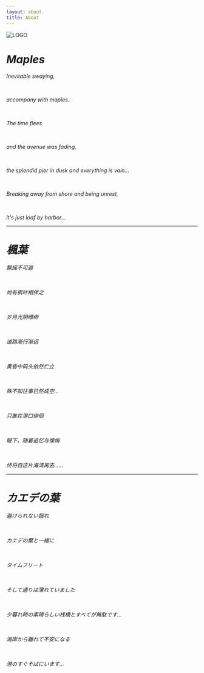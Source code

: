 ```yaml
---
layout: about
title: About
---
```

![LOGO](/maples/images/logo.png)

# _Maples_

_Inevitable swaying,_

<br>

_accompany with maples._

<br>

_The time flees_

<br>

_and the avenue was fading,_

<br>

_the splendid pier in dusk and everything is vain..._

<br>

_Breaking away from shore and being unrest,_

<br>

_it's just loaf by harbor..._

----

# _楓葉_

_飘摇不可避_

<br>

_尚有枫叶相伴之_

<br>

_岁月光阴缥缈_

<br>

_道路渐行渐远_

<br>

_黄昏中码头依然伫立_

<br>

_殊不知往事已然成空…_

<br>

_只敢在港口徘徊_

<br>

_眼下，随着追忆与懊悔_

<br>

_终将自这片海湾离去……_

----

# _カエデの葉_

_避けられない揺れ_

<br>

_カエデの葉と一緒に_

<br>

_タイムフリート_

<br>

_そして通りは薄れていました_

<br>

_夕暮れ時の素晴らしい桟橋とすべてが無駄です..._

<br>

_海岸から離れて不安になる_

<br>

_港のすぐそばにいます..._